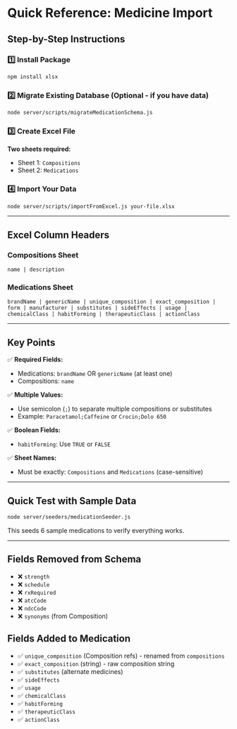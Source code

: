 # Quick Reference: Medicine Import

## Step-by-Step Instructions

### 1️⃣ Install Package
```bash
npm install xlsx
```

### 2️⃣ Migrate Existing Database (Optional - if you have data)
```bash
node server/scripts/migrateMedicationSchema.js
```

### 3️⃣ Create Excel File

**Two sheets required:**
- Sheet 1: `Compositions`
- Sheet 2: `Medications`

### 4️⃣ Import Your Data
```bash
node server/scripts/importFromExcel.js your-file.xlsx
```

---

## Excel Column Headers

### Compositions Sheet
```
name | description
```

### Medications Sheet
```
brandName | genericName | unique_composition | exact_composition | form | manufacturer | substitutes | sideEffects | usage | chemicalClass | habitForming | therapeuticClass | actionClass
```

---

## Key Points

✅ **Required Fields:**
- Medications: `brandName` OR `genericName` (at least one)
- Compositions: `name`

✅ **Multiple Values:**
- Use semicolon (`;`) to separate multiple compositions or substitutes
- Example: `Paracetamol;Caffeine` or `Crocin;Dolo 650`

✅ **Boolean Fields:**
- `habitForming`: Use `TRUE` or `FALSE`

✅ **Sheet Names:**
- Must be exactly: `Compositions` and `Medications` (case-sensitive)

---

## Quick Test with Sample Data
```bash
node server/seeders/medicationSeeder.js
```
This seeds 6 sample medications to verify everything works.

---

## Fields Removed from Schema
- ❌ `strength`
- ❌ `schedule`
- ❌ `rxRequired`
- ❌ `atcCode`
- ❌ `ndcCode`
- ❌ `synonyms` (from Composition)

## Fields Added to Medication
- ✅ `unique_composition` (Composition refs) - renamed from `compositions`
- ✅ `exact_composition` (string) - raw composition string
- ✅ `substitutes` (alternate medicines)
- ✅ `sideEffects`
- ✅ `usage`
- ✅ `chemicalClass`
- ✅ `habitForming`
- ✅ `therapeuticClass`
- ✅ `actionClass`
